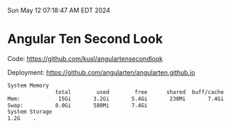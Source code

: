 Sun May 12 07:18:47 AM EDT 2024

# Angular Ten Second Look

Code: https://github.com/kusl/angulartensecondlook

Deployment: https://github.com/angularten/angularten.github.io

```bash
System Memory
               total        used        free      shared  buff/cache   available
Mem:            15Gi       3.2Gi       5.4Gi       238Mi       7.4Gi        12Gi
Swap:          8.0Gi       580Mi       7.4Gi
System Storage
1.2G	.
